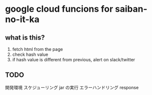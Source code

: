 google cloud funcions for saiban-no-it-ka
===========================================

what is this?
--------------

1. fetch html from the page
2. check hash value
3. if hash value is different from previous, alert on slack/twitter

TODO
-----
開発環境
スケジューリング
jar の実行
エラーハンドリング
response